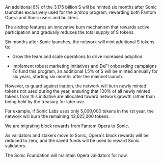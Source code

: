 An additional 6% of the 3.175 billion S will be minted six months after Sonic launches exclusively used for the airdrop program, rewarding both Fantom Opera and Sonic users and builders.

The airdrop features an innovative burn mechanism that rewards active participation and gradually reduces the total supply of S tokens.

Six months after Sonic launches, the network will mint additional S tokens to:

- Grow the team and scale operations to drive increased adoption

- Implement robust marketing initiatives and DeFi onboarding campaigns To fund this program, an additional 1.5% of S will be minted annually for six years, starting six months after the mainnet launch.

However, to guard against in ation, the network will burn newly minted tokens not used during the year, ensuring that 100% of all newly minted tokens from this initiative are allocated toward network growth rather than being held by the treasury for later use.

For example, if Sonic Labs uses only 5,000,000 tokens in the  rst year, the network will burn the remaining 42,625,000 tokens.

We are migrating block rewards from Fantom Opera to Sonic.

As validators and stakers move to Sonic, Opera's block rewards will be reduced to zero, and the saved funds will be used to reward Sonic validators.

The Sonic Foundation will maintain Opera validators for now.